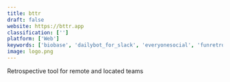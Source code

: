 ```yaml
---
title: bttr
draft: false 
website: https://bttr.app
classification: ['']
platform: ['Web']
keywords: ['biobase', 'dailybot_for_slack', 'everyonesocial', 'funretro', 'lead_honestly', 'metro_retro', 'neatro', 'officevibe', 'reetro.io', 'retrium', 'retrobot', 'retrochat', 'retroly', 'retroospect', 'self-retrospective', 'slack_manager', 'sprintlio', "team_o'clock", 'teamreporter', 'xactly_express']
image: logo.png
---
```

Retrospective tool for remote and located teams